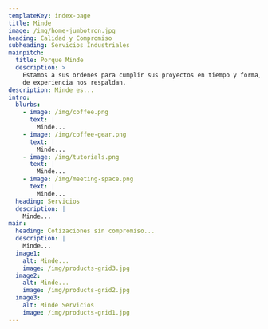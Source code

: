 ```yaml
---
templateKey: index-page
title: Minde
image: /img/home-jumbotron.jpg
heading: Calidad y Compromiso
subheading: Servicios Industriales
mainpitch:
  title: Porque Minde
  description: >
    Estamos a sus ordenes para cumplir sus proyectos en tiempo y forma, 15 años
    de experiencia nos respaldan.
description: Minde es...
intro:
  blurbs:
    - image: /img/coffee.png
      text: |
        Minde...
    - image: /img/coffee-gear.png
      text: |
        Minde...
    - image: /img/tutorials.png
      text: |
        Minde...
    - image: /img/meeting-space.png
      text: |
        Minde...
  heading: Servicios
  description: |
    Minde...
main:
  heading: Cotizaciones sin compromiso...
  description: |
    Minde...
  image1:
    alt: Minde...
    image: /img/products-grid3.jpg
  image2:
    alt: Minde...
    image: /img/products-grid2.jpg
  image3:
    alt: Minde Servicios
    image: /img/products-grid1.jpg
---
```

